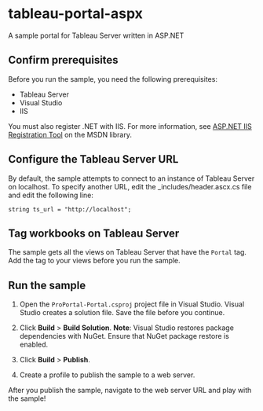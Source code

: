 # tableau-portal-aspx

A sample portal for Tableau Server written in ASP.NET

## Confirm prerequisites

Before you run the sample, you need the following prerequisites:

* Tableau Server
* Visual Studio
* IIS

You must also register .NET with IIS. For more information, see [ASP.NET IIS Registration
Tool](https://msdn.microsoft.com/en-us/library/k6h9cz8h.aspx) on the MSDN library.

## Configure the Tableau Server URL

By default, the sample attempts to connect to an instance of Tableau Server on localhost. To specify another URL, edit
the \_includes/header.ascx.cs file and edit the following line:

```
string ts_url = "http://localhost";
```

## Tag workbooks on Tableau Server

The sample gets all the views on Tableau Server that have the `Portal` tag. Add the tag to your views before you run the
sample.

## Run the sample

1. Open the `ProPortal-Portal.csproj` project file in Visual Studio.
   Visual Studio creates a solution file. Save the file before you continue.

1. Click **Build** > **Build Solution**.
   **Note**: Visual Studio restores package dependencies with NuGet. Ensure that NuGet package restore is enabled.

1. Click **Build** > **Publish**.

1. Create a profile to publish the sample to a web server.

After you publish the sample, navigate to the web server URL and play with the sample!

